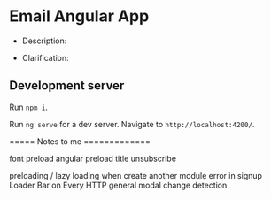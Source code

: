 # Email Angular App

- Description:

- Clarification:

## Development server

Run `npm i`. 

Run `ng serve` for a dev server. Navigate to `http://localhost:4200/`.



===== Notes to me =============

font preload
angular preload
title
unsubscribe

preloading / lazy loading when create another module
error in signup
Loader Bar on Every HTTP
general modal
change detection



